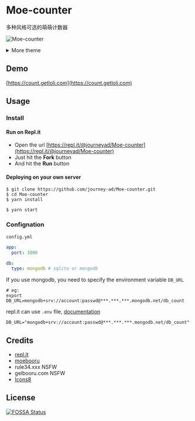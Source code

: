 # Moe-counter

多种风格可选的萌萌计数器

![Moe-counter](https://count.getloli.com/get/@Moe-counter.github)

<details>
<summary>More theme</summary>

##### moebooru
![moebooru](https://count.getloli.com/get/@demo?theme=moebooru)

##### rule34
![Rule34](https://count.getloli.com/get/@demo?theme=rule34)

##### gelbooru
![Gelbooru](https://count.getloli.com/get/@demo?theme=gelbooru)</details>

## Demo
[https://count.getloli.com](https://count.getloli.com)

## Usage

### Install

#### Run on Repl.it

- Open the url [https://repl.it/@journeyad/Moe-counter](https://repl.it/@journeyad/Moe-counter)
- Just hit the **Fork** button
- And hit the **Run** button

#### Deploying on your own server

```shell
$ git clone https://github.com/journey-ad/Moe-counter.git
$ cd Moe-counter
$ yarn install

$ yarn start
```

### Confignation

`config.yml`

```yaml
app:
  port: 3000

db:
  type: mongodb # sqlite or mongodb
```

If you use mongodb, you need to specify the environment variable `DB_URL`

```shell
# eg:
export DB_URL=mongodb+srv://account:passwd@***.***.***.mongodb.net/db_count
```

repl.it can use `.env` file, [documentation](https://docs.repl.it/repls/secret-keys)

```
DB_URL="mongodb+srv://account:passwd@***.***.***.mongodb.net/db_count"
```

## Credits

*   [repl.it](https://repl.it/)
*   [moebooru](https://github.com/moebooru/moebooru)
*   rule34.xxx NSFW
*   gelbooru.com NSFW
*   [Icons8](https://icons8.com/icons/set/star)

## License

[![FOSSA Status](https://app.fossa.com/api/projects/git%2Bgithub.com%2Fjourney-ad%2FMoe-counter.svg?type=large)](https://app.fossa.com/projects/git%2Bgithub.com%2Fjourney-ad%2FMoe-counter?ref=badge_large)
